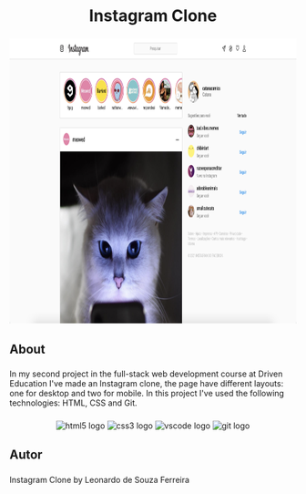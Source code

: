 <h1 align="center">Instagram Clone</h1>

###

<div align="center">
  <img height="500" src="https://github.com/leonardodesouzaf/projeto2-instagram/blob/main/readme-image.png?raw=true"  />
</div>

###

<h2 align="left">About</h2>

###

<p align="left">In my second project in the full-stack web development course at Driven Education I've made an Instagram clone, the page have different layouts: one for desktop and two for mobile. In this project I've used the following technologies: HTML, CSS and Git.</p>

###

<div align="center">
  <img src="https://cdn.jsdelivr.net/gh/devicons/devicon/icons/html5/html5-plain-wordmark.svg" height="40" width="52" alt="html5 logo"  />
  <img src="https://cdn.jsdelivr.net/gh/devicons/devicon/icons/css3/css3-plain-wordmark.svg" height="40" width="52" alt="css3 logo"  />
  <img src="https://cdn.jsdelivr.net/gh/devicons/devicon/icons/vscode/vscode-original-wordmark.svg" height="40" width="52" alt="vscode logo"  />
  <img src="https://cdn.jsdelivr.net/gh/devicons/devicon/icons/git/git-plain-wordmark.svg" height="40" width="52" alt="git logo"  />
</div>

###

<h2 align="left">Autor</h2>

###

<p align="left">Instagram Clone by Leonardo de Souza Ferreira</p>

###
